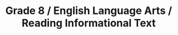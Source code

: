 ---
title: "Grade 8 / English Language Arts / Reading Informational Text"
subject: "ela"
grade: "8"
area: "rit"
next_steps:
  - instructions: "Ask your student to read different informational texts (articles, books, media) and determine how the authors develop the central ideas or arguments. Then discuss the authors’ points of view and how individuals, events, and ideas are connected."
  - instructions: "Ask your student to read different informational sources (articles, books, media) and analyze how the authors develop the central ideas or arguments. Ask your student to evaluate the authors’ points of view and determine how individuals, events, and ideas are connected."
  - instructions: "Ask your student to read different informational texts (articles, books, media) and analyze how the authors develop the central ideas or arguments. Ask your student to evaluate the authors’ presentations of their points of view and analyze how individuals, events, and ideas are connected."
---